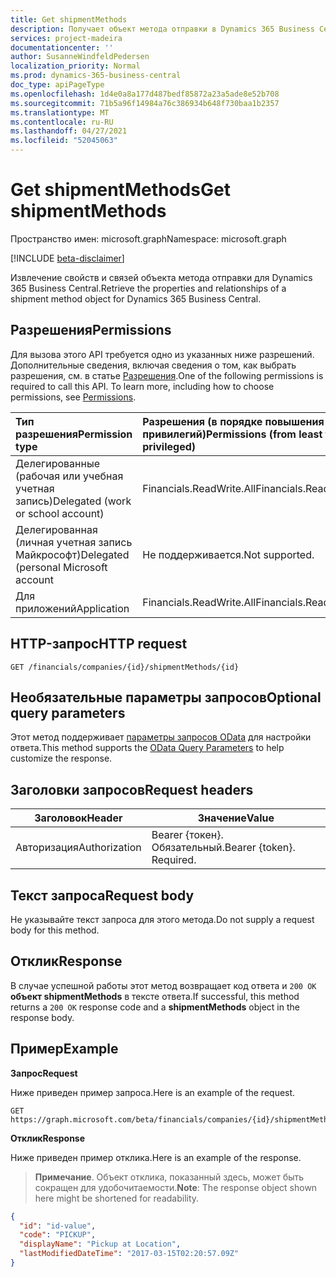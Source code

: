 ```yaml
---
title: Get shipmentMethods
description: Получает объект метода отправки в Dynamics 365 Business Central.
services: project-madeira
documentationcenter: ''
author: SusanneWindfeldPedersen
localization_priority: Normal
ms.prod: dynamics-365-business-central
doc_type: apiPageType
ms.openlocfilehash: 1d4e0a8a177d487bedf85872a23a5ade8e52b708
ms.sourcegitcommit: 71b5a96f14984a76c386934b648f730baa1b2357
ms.translationtype: MT
ms.contentlocale: ru-RU
ms.lasthandoff: 04/27/2021
ms.locfileid: "52045063"
---
```

# <a name="get-shipmentmethods"></a><span data-ttu-id="14157-103">Get shipmentMethods</span><span class="sxs-lookup"><span data-stu-id="14157-103">Get shipmentMethods</span></span>

<span data-ttu-id="14157-104">Пространство имен: microsoft.graph</span><span class="sxs-lookup"><span data-stu-id="14157-104">Namespace: microsoft.graph</span></span>

[!INCLUDE [beta-disclaimer](../../includes/beta-disclaimer.md)]

<span data-ttu-id="14157-105">Извлечение свойств и связей объекта метода отправки для Dynamics 365 Business Central.</span><span class="sxs-lookup"><span data-stu-id="14157-105">Retrieve the properties and relationships of a shipment method object for Dynamics 365 Business Central.</span></span>

## <a name="permissions"></a><span data-ttu-id="14157-106">Разрешения</span><span class="sxs-lookup"><span data-stu-id="14157-106">Permissions</span></span>
<span data-ttu-id="14157-p101">Для вызова этого API требуется одно из указанных ниже разрешений. Дополнительные сведения, включая сведения о том, как выбрать разрешения, см. в статье [Разрешения](/graph/permissions-reference).</span><span class="sxs-lookup"><span data-stu-id="14157-p101">One of the following permissions is required to call this API. To learn more, including how to choose permissions, see [Permissions](/graph/permissions-reference).</span></span>

|<span data-ttu-id="14157-109">Тип разрешения</span><span class="sxs-lookup"><span data-stu-id="14157-109">Permission type</span></span> |<span data-ttu-id="14157-110">Разрешения (в порядке повышения привилегий)</span><span class="sxs-lookup"><span data-stu-id="14157-110">Permissions (from least to most privileged)</span></span>|
|:---------------|:------------------------------------------|
|<span data-ttu-id="14157-111">Делегированные (рабочая или учебная учетная запись)</span><span class="sxs-lookup"><span data-stu-id="14157-111">Delegated (work or school account)</span></span>|<span data-ttu-id="14157-112">Financials.ReadWrite.All</span><span class="sxs-lookup"><span data-stu-id="14157-112">Financials.ReadWrite.All</span></span> |
|<span data-ttu-id="14157-113">Делегированная (личная учетная запись Майкрософт)</span><span class="sxs-lookup"><span data-stu-id="14157-113">Delegated (personal Microsoft account</span></span>|<span data-ttu-id="14157-114">Не поддерживается.</span><span class="sxs-lookup"><span data-stu-id="14157-114">Not supported.</span></span>|
|<span data-ttu-id="14157-115">Для приложений</span><span class="sxs-lookup"><span data-stu-id="14157-115">Application</span></span>|<span data-ttu-id="14157-116">Financials.ReadWrite.All</span><span class="sxs-lookup"><span data-stu-id="14157-116">Financials.ReadWrite.All</span></span>|

## <a name="http-request"></a><span data-ttu-id="14157-117">HTTP-запрос</span><span class="sxs-lookup"><span data-stu-id="14157-117">HTTP request</span></span>

```
GET /financials/companies/{id}/shipmentMethods/{id}
```

## <a name="optional-query-parameters"></a><span data-ttu-id="14157-118">Необязательные параметры запросов</span><span class="sxs-lookup"><span data-stu-id="14157-118">Optional query parameters</span></span>
<span data-ttu-id="14157-119">Этот метод поддерживает [параметры запросов OData](/graph/query-parameters) для настройки ответа.</span><span class="sxs-lookup"><span data-stu-id="14157-119">This method supports the [OData Query Parameters](/graph/query-parameters) to help customize the response.</span></span>

## <a name="request-headers"></a><span data-ttu-id="14157-120">Заголовки запросов</span><span class="sxs-lookup"><span data-stu-id="14157-120">Request headers</span></span>
|<span data-ttu-id="14157-121">Заголовок</span><span class="sxs-lookup"><span data-stu-id="14157-121">Header</span></span>|<span data-ttu-id="14157-122">Значение</span><span class="sxs-lookup"><span data-stu-id="14157-122">Value</span></span>|
|------|-----|
|<span data-ttu-id="14157-123">Авторизация</span><span class="sxs-lookup"><span data-stu-id="14157-123">Authorization</span></span>  |<span data-ttu-id="14157-p102">Bearer {токен}. Обязательный.</span><span class="sxs-lookup"><span data-stu-id="14157-p102">Bearer {token}. Required.</span></span> |

## <a name="request-body"></a><span data-ttu-id="14157-126">Текст запроса</span><span class="sxs-lookup"><span data-stu-id="14157-126">Request body</span></span>
<span data-ttu-id="14157-127">Не указывайте текст запроса для этого метода.</span><span class="sxs-lookup"><span data-stu-id="14157-127">Do not supply a request body for this method.</span></span>

## <a name="response"></a><span data-ttu-id="14157-128">Отклик</span><span class="sxs-lookup"><span data-stu-id="14157-128">Response</span></span>
<span data-ttu-id="14157-129">В случае успешной работы этот метод возвращает код ответа и `200 OK` **объект shipmentMethods** в тексте ответа.</span><span class="sxs-lookup"><span data-stu-id="14157-129">If successful, this method returns a `200 OK` response code and a **shipmentMethods** object in the response body.</span></span>

## <a name="example"></a><span data-ttu-id="14157-130">Пример</span><span class="sxs-lookup"><span data-stu-id="14157-130">Example</span></span>

<span data-ttu-id="14157-131">**Запрос**</span><span class="sxs-lookup"><span data-stu-id="14157-131">**Request**</span></span>

<span data-ttu-id="14157-132">Ниже приведен пример запроса.</span><span class="sxs-lookup"><span data-stu-id="14157-132">Here is an example of the request.</span></span>
```http
GET https://graph.microsoft.com/beta/financials/companies/{id}/shipmentMethods/{id}
```

<span data-ttu-id="14157-133">**Отклик**</span><span class="sxs-lookup"><span data-stu-id="14157-133">**Response**</span></span>

<span data-ttu-id="14157-134">Ниже приведен пример отклика.</span><span class="sxs-lookup"><span data-stu-id="14157-134">Here is an example of the response.</span></span> 

> <span data-ttu-id="14157-135">**Примечание**. Объект отклика, показанный здесь, может быть сокращен для удобочитаемости.</span><span class="sxs-lookup"><span data-stu-id="14157-135">**Note**: The response object shown here might be shortened for readability.</span></span>

```json
{
  "id": "id-value",
  "code": "PICKUP",
  "displayName": "Pickup at Location",
  "lastModifiedDateTime": "2017-03-15T02:20:57.09Z"
}
```



